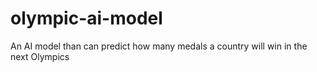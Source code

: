 # olympic-ai-model
An AI model than can predict how many medals a country will win in the next Olympics
